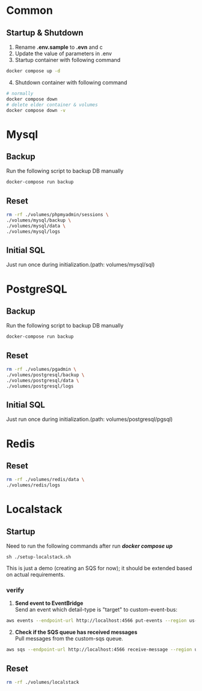 # Common

## Startup & Shutdown

1. Rename **.env.sample** to **.evn** and c
2. Update the value of parameters in .env
3. Startup container with following command

```sh
docker compose up -d
```

4. Shutdown container with following command

```sh
# normally
docker compose down
# delete elder container & volumes
docker compose down -v
```

# Mysql

## Backup

Run the following script to backup DB manually

```sh
docker-compose run backup
```

## Reset

```sh
rm -rf ./volumes/phpmyadmin/sessions \
./volumes/mysql/backup \
./volumes/mysql/data \
./volumes/mysql/logs
```

## Initial SQL

Just run once during initialization.(path: volumes/mysql/sql)

# PostgreSQL

## Backup

Run the following script to backup DB manually

```sh
docker-compose run backup
```

## Reset

```sh
rm -rf ./volumes/pgadmin \
./volumes/postgresql/backup \
./volumes/postgresql/data \
./volumes/postgresql/logs
```

## Initial SQL

Just run once during initialization.(path: volumes/postgresql/pgsql)

# Redis

## Reset

```sh
rm -rf ./volumes/redis/data \
./volumes/redis/logs
```

# Localstack

## Startup

Need to run the following commands after run **_docker compose up_**

```
sh ./setup-localstack.sh
```

This is just a demo (creating an SQS for now); it should be extended based on actual requirements.

### verify

1. **Send event to EventBridge**  
   Send an event which detail-type is "target" to custom-event-bus:

```bash
aws events --endpoint-url http://localhost:4566 put-events --region us-east-1 --entries '[{"Source": "test","DetailType": "target","Detail": "{\"foo\":\"bar\"}","EventBusName": "custom-event-bus"}]' | jq '.'
```

2. **Check if the SQS queue has received messages**  
   Pull messages from the custom-sqs queue.

```bash
aws sqs --endpoint-url http://localhost:4566 receive-message --region us-east-1 --queue-url "http://sqs.us-east-1.localhost.localstack.cloud:4566/000000000000/custom-sqs" | jq '.'
```

## Reset

```sh
rm -rf ./volumes/localstack
```
